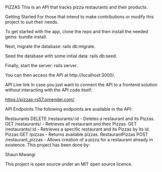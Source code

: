 PIZZAS
This is an API that tracks pizza restaurants and their products.

Getting Started
For those that intend to make contributions or modify this project to suit their needs.

To get started with the app, clone the repo and then install the needed gems: bundle install.

Next, migrate the database: rails db:migrate.

Seed the database with some initial data: rails db:seed.

Finally, start the server: rails server.

You can then access the API at http://localhost:3000/.

API Live link
In case you just want to connect the API to a frontend solution without interacting with the API code itself:

https://pizzas-rs57.onrender.com/

API Endpoints
The following endpoints are available in the API:

Restaurants
DELETE /restaurants/:id - Deletes a restaurant and its Pizzas.
GET /restaurants/ - Retrieves all restaurant and their Pizzas.
GET /restaurants/:id - Retrieves a specific restaurant and its Pizzas by its id.
Pizzas
GET /pizzas - Returns available pizzas.
RestaurantPizzas
POST /restaurant_pizzas - Allows creation of a pizza for a restaurant already in existence.
This project has been done by:

Shaun Mwangi

This project is open source under an MIT open source licence.
